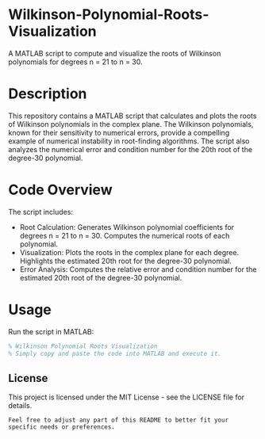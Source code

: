 # Wilkinson-Polynomial-Roots-Visualization
A MATLAB script to compute and visualize the roots of Wilkinson polynomials for degrees n = 21 to n = 30.

# Description 
This repository contains a MATLAB script that calculates and plots the roots of Wilkinson polynomials in the complex plane. The Wilkinson polynomials, known for their sensitivity to numerical errors, provide a compelling example of numerical instability in root-finding algorithms. The script also analyzes the numerical error and condition number for the 20th root of the degree-30 polynomial. 

# Code Overview
The script includes:
- Root Calculation: Generates Wilkinson polynomial coefficients for degrees n = 21 to n = 30. Computes the numerical roots of each polynomial.
- Visualization: Plots the roots in the complex plane for each degree. Highlights the estimated 20th root for the degree-30 polynomial.
- Error Analysis: Computes the relative error and condition number for the estimated 20th root of the degree-30 polynomial.

# Usage 
Run the script in MATLAB:
```matlab
% Wilkinson Polynomial Roots Visualization
% Simply copy and paste the code into MATLAB and execute it.
```

## License
This project is licensed under the MIT License - see the LICENSE file for details.
```
Feel free to adjust any part of this README to better fit your specific needs or preferences.
